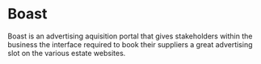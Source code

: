 # Boast
Boast is an advertising aquisition portal that gives stakeholders within the business the interface required to book their suppliers a great advertising slot on the various estate websites.
